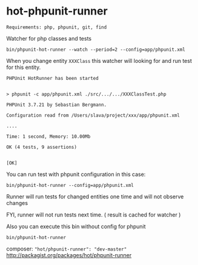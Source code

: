 hot-phpunit-runner
==================

`Requirements: php, phpunit, git, find`

Watcher for php classes and tests

`bin/phpunit-hot-runner --watch --period=2 --config=app/phpunit.xml`

When you change entity `XXXClass` this watcher will looking for and run test for this entity.

```
PHPUnit HotRunner has been started


> phpunit -c app/phpunit.xml ./src/.../.../XXXClassTest.php

PHPUnit 3.7.21 by Sebastian Bergmann.

Configuration read from /Users/slava/project/xxx/app/phpunit.xml

....

Time: 1 second, Memory: 10.00Mb

OK (4 tests, 9 assertions)


[OK]

```

You can run test with phpunit configuration in this case:

`bin/phpunit-hot-runner --config=app/phpunit.xml`

Runner will run tests for changed entities one time and will not observe changes

FYI, runner will not run tests next time. ( result is cached for watcher )

Also you can execute this bin without config for phpunit

`bin/phpunit-hot-runner`

composer: `"hot/phpunit-runner": "dev-master"` http://packagist.org/packages/hot/phpunit-runner


